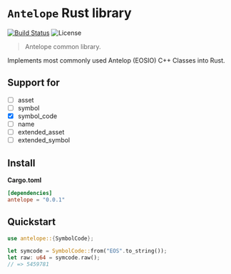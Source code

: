 # `Antelope` Rust library

[![Build Status](https://github.com/EOS-Nation/antelope-rust/actions/workflows/test.yml/badge.svg)](https://github.com/EOS-Nation/antelope-rust/actions/workflows/test.yml)
![License](https://img.shields.io/github/license/EOS-Nation/antelope-rust)

> Antelope common library.

Implements most commonly used Antelop (EOSIO) C++ Classes into Rust.

## Support for

- [ ] asset
- [ ] symbol
- [x] symbol_code
- [ ] name
- [ ] extended_asset
- [ ] extended_symbol

## Install

**Cargo.toml**

```toml
[dependencies]
antelope = "0.0.1"
```

## Quickstart

```rust
use antelope::{SymbolCode};

let symcode = SymbolCode::from("EOS".to_string());
let raw: u64 = symcode.raw();
// => 5459781
```